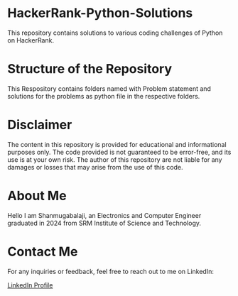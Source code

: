 # HackerRank-Python-Solutions
This repository contains solutions to various coding challenges of Python on HackerRank.

# Structure of the Repository
This Respository contains folders named with Problem statement and solutions for the problems as python file in the respective folders.

# Disclaimer
The content in this repository is provided for educational and informational purposes only. The code provided is not guaranteed to be error-free, and its use is at your own risk. The author of this repository are not liable for any damages or losses that may arise from the use of this code.

# About Me
Hello I am Shanmugabalaji, an Electronics and Computer Engineer graduated in 2024 from SRM Institute of Science and Technology.

# Contact Me
For any inquiries or feedback, feel free to reach out to me on LinkedIn:

[LinkedIn Profile](https://www.linkedin.com/in/shanmugabalaji)
